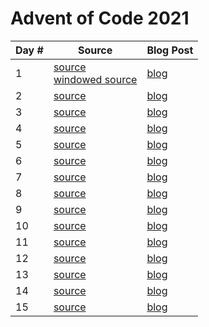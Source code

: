 # Advent of Code 2021

| Day # | Source | Blog Post |
| ----- | ------ | --------- |
| 1     | [source](src/advent_2021_clojure/day01.clj)<br>[windowed source](src/advent_2021_clojure/day01-windowed.clj) | [blog](docs/day01.md) |
| 2     | [source](src/advent_2021_clojure/day02.clj) | [blog](docs/day02.md) |
| 3     | [source](src/advent_2021_clojure/day03.clj) | [blog](docs/day03.md) |
| 4     | [source](src/advent_2021_clojure/day04.clj) | [blog](docs/day04.md) |
| 5     | [source](src/advent_2021_clojure/day05.clj) | [blog](docs/day05.md) |
| 6     | [source](src/advent_2021_clojure/day06.clj) | [blog](docs/day06.md) |
| 7     | [source](src/advent_2021_clojure/day07.clj) | [blog](docs/day07.md) |
| 8     | [source](src/advent_2021_clojure/day08.clj) | [blog](docs/day08.md) |
| 9     | [source](src/advent_2021_clojure/day09.clj) | [blog](docs/day09.md) |
| 10     | [source](src/advent_2021_clojure/day10.clj) | [blog](docs/day10.md) |
| 11     | [source](src/advent_2021_clojure/day11.clj) | [blog](docs/day11.md) |
| 12     | [source](src/advent_2021_clojure/day12.clj) | [blog](docs/day12.md) |
| 13     | [source](src/advent_2021_clojure/day13.clj) | [blog](docs/day13.md) |
| 14     | [source](src/advent_2021_clojure/day14.clj) | [blog](docs/day14.md) |
| 15     | [source](src/advent_2021_clojure/day15.clj) | [blog](docs/day15.md) |
